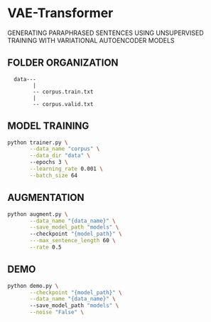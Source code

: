 # VAE-Transformer
GENERATING PARAPHRASED SENTENCES USING UNSUPERVISED TRAINING WITH VARIATIONAL AUTOENCODER MODELS

## FOLDER ORGANIZATION

      data---
            |
            -- corpus.train.txt
            |
            -- corpus.valid.txt

## MODEL TRAINING

```bash
python trainer.py \
       --data_name "corpus" \
       --data_dir "data" \ 
       --epochs 3 \
       --learning_rate 0.001 \
       --batch_size 64
```

## AUGMENTATION

```bash
python augment.py \
       --data_name "{data_name}" \
       --save_model_path "models" \ 
       --checkpoint "{model_path}" \
       ---max_sentence_length 60 \
       --rate 0.5
```

## DEMO

```bash
python demo.py \
       --checkpoint "{model_path}" \
       --data_name "{data_name}" \ 
       --save_model_path "models" \
       --noise "False" \
```

